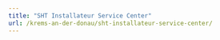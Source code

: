 ```yaml
---
title: "SHT Installateur Service Center"
url: /krems-an-der-donau/sht-installateur-service-center/
---
```

